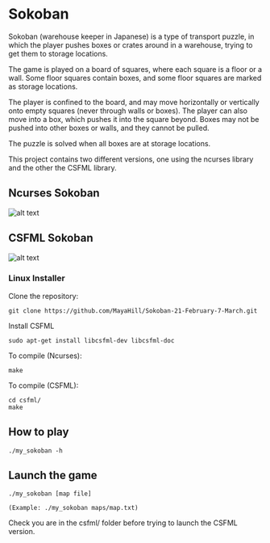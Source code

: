 # Sokoban

Sokoban (warehouse keeper in Japanese) is a type of transport puzzle, in which
the player pushes boxes or crates around in a warehouse, trying to get them to
storage locations.

The game is played on a board of squares, where each square is a floor or
a wall. Some floor squares contain boxes, and some floor squares are marked as
storage locations. 

The player is confined to the board, and may move
horizontally or vertically onto empty squares (never through walls or boxes).
The player can also move into a box, which pushes it into the square beyond.
Boxes may not be pushed into other boxes or walls, and they cannot be pulled.

The puzzle is solved when all boxes are at storage locations.

This project contains two different versions, one using the ncurses library and the other the CSFML library.

## Ncurses Sokoban

<img src="https://i.postimg.cc/1t3jLpkq/ncurses-sokoban.png" alt="alt text">

## CSFML Sokoban

<img src="https://i.postimg.cc/vmzKqPNy/csfml-sokoban.png" alt="alt text">

### Linux Installer

Clone the repository:

    git clone https://github.com/MayaHill/Sokoban-21-February-7-March.git

Install CSFML

    sudo apt-get install libcsfml-dev libcsfml-doc

To compile (Ncurses):

    make
    
To compile (CSFML):

    cd csfml/
    make

## How to play

    ./my_sokoban -h

## Launch the game

    ./my_sokoban [map file]
    
    (Example: ./my_sokoban maps/map.txt)

Check you are in the csfml/ folder before trying to launch the CSFML version.
